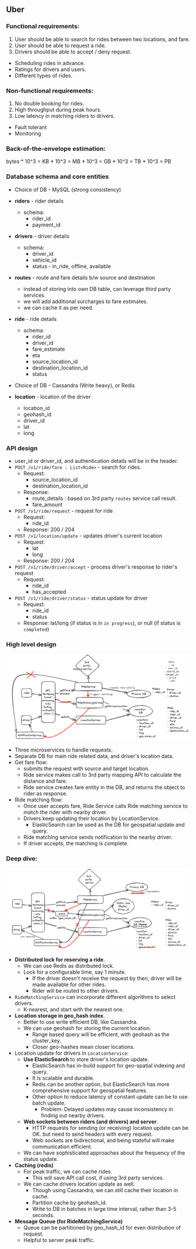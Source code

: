 ## Uber

### Functional requirements:
1. User should be able to search for rides between two locations, and fare.
2. User should be able to request a ride.
3. Drivers should be able to accept / deny request.

- Scheduling rides in advance.
- Ratings for drivers and users.
- Different types of rides.

### Non-functional requirements:
1. No double booking for rides.
2. High throughput during peak hours.
3. Low latency in matching riders to drivers.

- Fault tolerant
- Monitoring

### Back-of-the-envelope estimation:

bytes * 10^3 = KB * 10^3 = MB * 10^3 = GB * 10^3 = TB * 10^3 = PB

### Database schema and core entities

* Choice of DB - MySQL (strong consistency)
* **riders** - rider details
  * schema:
      * rider_id
      * payment_id
* **drivers** - driver details
  * schema:
    * driver_id
    * vehicle_id
    * status - in_ride, offline, available
* **routes** - route and fare details b/w source and destination
  * instead of storing into own DB table, can leverage third party services.
  * we will add additional surcharges to fare estimates.
  * we can cache it as per need.
* **ride** - ride details
  * schema:
    * rider_id
    * driver_id
    * fare_estimate
    * eta
    * source_location_id
    * destination_location_id
    * status

* Choice of DB - Cassandra (Write heavy), or Redis
* **location** - location of the driver
  * location_id
  * geohash_id
  * driver_id
  * lat
  * long

### API design
* user_id or driver_id, and authentication details will be in the header.
* `POST /v1/ride/fare : List<Ride>` - search for rides.
  * Request: 
    * source_location_id
    * destination_location_id
  * Response:
    * route_details   :  based on 3rd party `routes` service call result. 
    * fare_amount
* `POST /v1/ride/request` - request for ride
  * Request:
    * ride_id
  * Response: 200 / 204
* `POST /v1/location/update` - updates driver's current location
  * Request:
    * lat
    * long
  * Response: 200 / 204
* `POST /v1/ride/driver/accept` - process driver's response to rider's request
  * Request:
    * ride_id
    * has_accepted
* `POST /v1/ride/driver/status` - status update for driver
  * Request:
    * ride_id
    * status
  * Response: lat/long (if status is in `in progress`), or null (if status is `completed`)

### High level design

![](/resources/IMG_5326.png)

* Three microservices to handle requests.
* Separate DB for main ride related data, and driver's location data.
* Get fare flow:
  * submits the request with source and target location.
  * Ride service makes call to 3rd party mapping API to calculate the distance and fare.
  * Ride service creates fare entity in the DB, and returns the object to rider as response.
* Ride matching flow:
  * Once user accepts fare, Ride Service calls Ride matching service to match the rider with nearby driver.
  * Drivers keep updating their location by LocationService.
    * ElasticSearch can be used as the DB for geospatial update and query.
  * Ride matching service sends notification to the nearby driver.
  * If driver accepts, the matching is complete.


### Deep dive:

![](/resources/IMG_5327.png)

* **Distributed lock for reserving a ride**.
  * We can use Redis as distributed lock.
  * Lock for a configurable time, say 1 minute.
    * If the driver doesn't receive the request by then, driver will be made available for other rides.
    * Rider will be routed to other drivers.
* `RideMatchingService` can incorporate different algorithms to select drivers.
  * K-nearest, and start with the nearest one.
* **Location storage in geo_hash index**.
  * Better to use write efficient DB, like Cassandra.
  * We can use geohash for storing the current location.
    * Range based query will be efficient, with geohash as the cluster_key.
    * Closer geo-hashes mean closer locations.
* Location update for drivers in `LocationService`:
  * **Use ElasticSearch** to store driver's location update.
      * ElasticSearch has in-build support for geo-spatial indexing and query.
      * It is scalable and durable.
      * Redis can be another option, but ElasticSearch has more comprehensive support for geospatial features.
    * Other option to reduce latency of constant update can be to use batch update.
      * Problem: Delayed updates may cause inconsistency in finding out nearby drivers.
  * **Web sockets between riders (and drivers) and server**.
    * HTTP requests for sending (or receiving) location update can be OK. but need to send headers with every request.
    * Web sockets are bidirectional, and being stateful will make communication efficient.
  * We can have sophisticated approaches about the frequency of the status update.
* **Caching (redis)**
  * For peak traffic, we can cache rides. 
    * This will save API call cost, if using 3rd party services.
  * We can cache drivers location update as well.
    * Though using Cassandra, we can still cache their location in cache.
    * Partition cache by geohash_id.
    * Write to DB in batches in large time interval, rather than 3-5 seconds.
* **Message Queue (for RideMatchingService)**
  * Queue can be partitioned by geo_hash_id for even distribution of request.
  * Helpful to server peak traffic.
